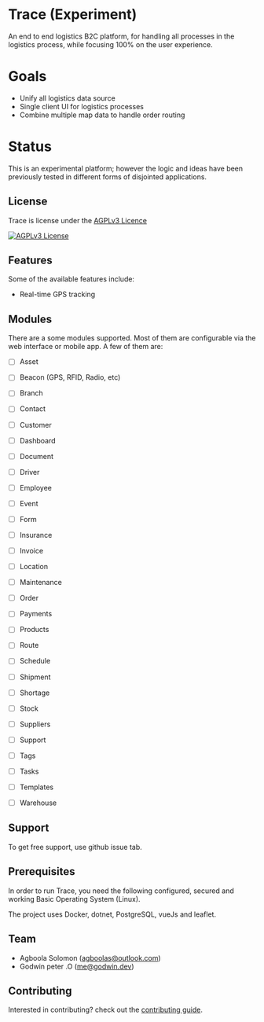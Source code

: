 # Trace (Experiment)
An end to end logistics B2C platform, for handling all processes in the logistics process,
while focusing 100% on the user experience.

# Goals
* Unify all logistics data source
* Single client UI for logistics processes
* Combine multiple map data to handle order routing


# Status
This is an experimental platform; however the logic and ideas have been previously tested
in different forms of disjointed applications.


## License

Trace is license under the [AGPLv3 Licence](./LICENSE)

[![AGPLv3 License](https://img.shields.io/badge/license-AGPLv3-blue.svg?style=flat-square)](http://www.fsf.org)

## Features

Some of the available features include:

- Real-time GPS tracking

## Modules

There are a some modules supported. Most of them are configurable via the web
interface or mobile app. A few of them are:

- [ ] Asset
- [ ] Beacon (GPS, RFID, Radio, etc)
- [ ] Branch
- [ ] Contact
- [ ] Customer
- [ ] Dashboard
- [ ] Document
- [ ] Driver
- [ ] Employee
- [ ] Event
- [ ] Form
- [ ] Insurance
- [ ] Invoice
- [ ] Location
- [ ] Maintenance
- [ ] Order
- [ ] Payments
- [ ] Products
- [ ] Route
- [ ] Schedule
- [ ] Shipment
- [ ] Shortage
- [ ] Stock
- [ ] Suppliers
- [ ] Support
- [ ] Tags
- [ ] Tasks
- [ ] Templates
- [ ] Warehouse


## Support

To get free support, use github issue tab.

## Prerequisites

In order to run Trace, you need the following configured, secured  and
working Basic Operating System (Linux).

The project uses Docker, dotnet, PostgreSQL, vueJs and leaflet.

## Team

- Agboola Solomon ([agboolas@outlook.com](mailto:agboolas@outlook.com))
- Godwin peter .O ([me@godwin.dev](mailto:me@godwin.dev))

## Contributing

Interested in contributing? check out the [contributing guide](./CONTRIBUTING.md).


